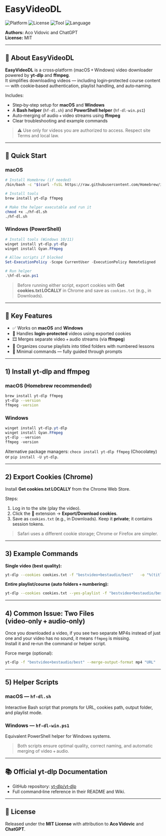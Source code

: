 # EasyVideoDL

![Platform](https://img.shields.io/badge/platform-macOS%20%7C%20Windows-blue)
![License](https://img.shields.io/badge/license-MIT-green)
![Tool](https://img.shields.io/badge/tool-yt--dlp-orange)
![Language](https://img.shields.io/badge/scripts-Bash%20%7C%20PowerShell-yellow)

**Authors:** Aco Vidovic and ChatGPT  
**License:** MIT

---

## 📘 About EasyVideoDL

**EasyVideoDL** is a cross‑platform (macOS + Windows) video downloader powered by **yt‑dlp** and **ffmpeg**.  
It simplifies downloading videos — including login‑protected course content — with cookie‑based authentication, playlist handling, and auto‑naming.

Includes:

- Step‑by‑step setup for **macOS** and **Windows**
- A **Bash helper** (`hf-dl.sh`) and **PowerShell helper** (`hf-dl-win.ps1`)
- Auto‑merging of audio + video streams using **ffmpeg**
- Clear troubleshooting and example commands

> ⚠️ Use only for videos you are authorized to access. Respect site Terms and local law.

---

## 🚀 Quick Start

### macOS

```bash
# Install Homebrew (if needed)
/bin/bash -c "$(curl -fsSL https://raw.githubusercontent.com/Homebrew/install/HEAD/install.sh)"

# Install tools
brew install yt-dlp ffmpeg

# Make the helper executable and run it
chmod +x ./hf-dl.sh
./hf-dl.sh
```

### Windows (PowerShell)

```powershell
# Install tools (Windows 10/11)
winget install yt-dlp.yt-dlp
winget install Gyan.FFmpeg

# Allow scripts if blocked
Set-ExecutionPolicy -Scope CurrentUser -ExecutionPolicy RemoteSigned

# Run helper
.\hf-dl-win.ps1
```

> Before running either script, export cookies with **Get cookies.txt LOCALLY** in Chrome and save as `cookies.txt` (e.g., in Downloads).

---

## 🧩 Key Features

- ✅ Works on **macOS** and **Windows**
- 🔑 Handles **login‑protected** videos using exported cookies
- 🎞️ Merges separate video + audio streams (via **ffmpeg**)
- 📂 Organizes course playlists into titled folders with numbered lessons
- 🧠 Minimal commands — fully guided through prompts

---

## 1) Install yt‑dlp and ffmpeg

### macOS (Homebrew recommended)

```bash
brew install yt-dlp ffmpeg
yt-dlp --version
ffmpeg -version
```

### Windows

```powershell
winget install yt-dlp.yt-dlp
winget install Gyan.FFmpeg
yt-dlp --version
ffmpeg -version
```

Alternative package managers: `choco install yt-dlp ffmpeg` (Chocolatey) or `pip install -U yt-dlp`.

---

## 2) Export Cookies (Chrome)

Install **Get cookies.txt LOCALLY** from the Chrome Web Store.

Steps:

1. Log in to the site (play the video).
2. Click the 🍪 extension → **Export/Download cookies**.
3. Save as `cookies.txt` (e.g., in Downloads). Keep it **private**; it contains session tokens.

> Safari uses a different cookie storage; Chrome or Firefox are simpler.

---

## 3) Example Commands

**Single video (best quality):**

```bash
yt-dlp --cookies cookies.txt -f "bestvideo+bestaudio/best"   -o "%(title)s.%(ext)s" "https://example.com/video-url"
```

**Entire playlist/course (auto folders + numbering):**

```bash
yt-dlp --cookies cookies.txt --yes-playlist -f "bestvideo+bestaudio/best"   -o "%(playlist_title)s/%(playlist_index)03d - %(title)s.%(ext)s"   "https://example.com/course-url"
```

---

## 4) Common Issue: Two Files (video‑only + audio‑only)

Once you downloaded a video, if you see two separate MP4s instead of just one and your video has no sound, it means `ffmpeg` is missing.  
Install it and re‑run the command or helper script.

Force merge (optional):

```bash
yt-dlp -f "bestvideo+bestaudio/best" --merge-output-format mp4 "URL"
```

---

## 5) Helper Scripts

### macOS — `hf-dl.sh`

Interactive Bash script that prompts for URL, cookies path, output folder, and playlist mode.

### Windows — `hf-dl-win.ps1`

Equivalent PowerShell helper for Windows systems.

> Both scripts ensure optimal quality, correct naming, and automatic merging of video + audio.

---

## 📚 Official yt‑dlp Documentation

- GitHub repository: [yt‑dlp/yt‑dlp](https://github.com/yt-dlp/yt-dlp)
- Full command‑line reference in their README and Wiki.

---

## 🧾 License

Released under the **MIT License** with attribution to **Aco Vidovic** and **ChatGPT**.
